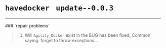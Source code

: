 # `havedocker ` `update--0.0.3` 

<hr>
### `repair problems` 

> 1. Will ` Agility_Docker ` exist in the BUG has been fixed,  Common saying: forget to throw exceptions...

